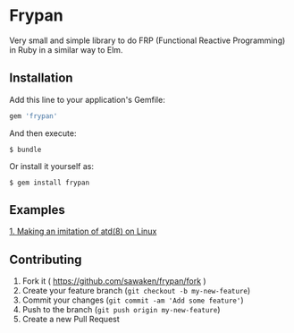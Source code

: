 # Frypan

Very small and simple library to do FRP (Functional Reactive Programming) in Ruby in a similar way to Elm.

## Installation

Add this line to your application's Gemfile:

```ruby
gem 'frypan'
```

And then execute:

    $ bundle

Or install it yourself as:

    $ gem install frypan

## Examples

[1. Making an imitation of atd(8) on Linux](https://github.com/sawaken/frypan/blob/master/examples/atd/guide.md "Frypan - Example1")

## Contributing

1. Fork it ( https://github.com/sawaken/frypan/fork )
2. Create your feature branch (`git checkout -b my-new-feature`)
3. Commit your changes (`git commit -am 'Add some feature'`)
4. Push to the branch (`git push origin my-new-feature`)
5. Create a new Pull Request
